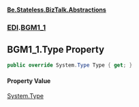 #### [Be.Stateless.BizTalk.Abstractions](README.md 'README')
### [EDI](EDI.md 'EDI').[BGM1_1](BGM1_1.md 'EDI.BGM1_1')

## BGM1_1.Type Property

```csharp
public override System.Type Type { get; }
```

#### Property Value
[System.Type](https://docs.microsoft.com/en-us/dotnet/api/System.Type 'System.Type')